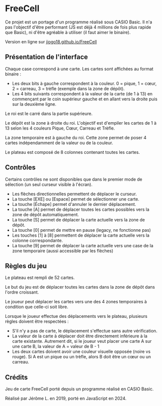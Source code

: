 # FreeCell

Ce projet est un portage d'un programme réalisé sous CASIO Basic.
Il n'a pas l'objectif d'être performant (JS est déjà 4 millions de fois plus rapide que Basic),
ni d'être agréable à utiliser (il faut aimer le binaire).

Version en ligne sur [jiogo18.github.io/FreeCell](https://jiogo18.github.io/FreeCell/)

## Présentation de l'interface

Chaque case correspond à une carte. Les cartes sont affichées au format binaire :

- Les deux bits à gauche correspondent à la couleur. 0 = pique, 1 = cœur, 2 = carreau, 3 = trèfle (exemple dans la zone de dépôt).
- Les 4 bits suivants correspondent à la valeur de la carte (de 1 à 13) en commençant par le coin supérieur gauche et en allant vers la droite puis sur la deuxième ligne.

Le roi est le carré dans la partie supérieure.

Le dépôt est la zone à droite du roi. L'objectif est d'empiler les cartes de 1 à 13 selon les 4 couleurs Pique, Cœur, Carreau et Trèfle.

La zone temporaire est à gauche du roi. Cette zone permet de poser 4 cartes indépendamment de la valeur ou de la couleur.

Le plateau est composé de 8 colonnes contenant toutes les cartes.
## Contrôles

Certains contrôles ne sont disponibles que dans le premier mode de sélection (un seul curseur visible à l'écran).

- Les flèches directionnelles permettent de déplacer le curseur.
- La touche [EXE] ou [Espace] permet de sélectionner une carte.
- La touche [Échape] permet d'annuler le dernier déplacement.
- La touche [A] permet de déplacer toutes les cartes possibles vers la zone de dépôt automatiquement.
- La touche [S] permet de déplacer la carte actuelle vers la zone de dépôt.
- La touche [0] permet de mettre en pause (legacy, ne fonctionne pas)
- Les touches [1] à [8] permettent de déplacer la carte actuelle vers la colonne correspondante.
- La touche [9] permet de déplacer la carte actuelle vers une case de la zone temporaire (aussi accessible par les flèches)

## Règles du jeu
Le plateau est rempli de 52 cartes.

Le but du jeu est de déplacer toutes les cartes dans la zone de dépôt dans l'ordre croissant.

Le joueur peut déplacer les cartes vers une des 4 zones temporaires à condition que celle-ci soit libre.

Lorsque le joueur effectue des déplacements vers le plateau, plusieurs règles doivent être respectées :

- S'il n'y a pas de carte, le déplacement s'effectue sans autre vérification.
- La valeur de la carte à déplacer doit être directement inférieure à la carte existante. Autrement dit, si le joueur veut placer une carte A sur une carte B, la valeur de A = valeur de B - 1
- Les deux cartes doivent avoir une couleur visuelle opposée (noire vs rouge). Si A est un pique ou un trèfle, alors B doit être un cœur ou un carreau.

## Crédits

Jeu de carte FreeCell porté depuis un programme réalisé en CASIO Basic.

Réalisé par Jérôme L. en 2019, porté en JavaScript en 2024.